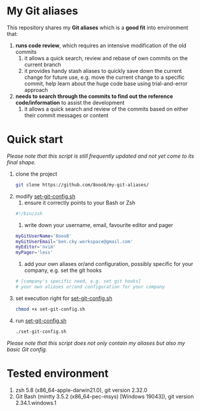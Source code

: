 # My Git aliases

This repository shares my **Git aliases** which is a **good fit** into environment that:

1. **runs code review**, which requires an intensive modification of the old commits
    1. it allows a quick search, review and rebase of own commits on the current branch
    1. it provides handy stash aliases to quickly save down the current change for future use, e.g. move the current change to a specific commit, help learn about the huge code base using trial-and-error approach
1. **needs to search through the commits to find out the reference code/information** to assist the development
    1. it allows a quick search and review of the commits based on either their commit messages or content

# Quick start

_Please note that this script is still frequently updated and not yet come to its final shape._

1. clone the project
    ```zsh
    git clone https://github.com/8ooo8/my-git-aliases/
    ```
1. modify [set-git-config.sh][config-sh]
    1. ensure it correctly points to your Bash or Zsh
    ```zsh
    #!/bin/zsh
    ```
    1. write down your username, email, favourite editor and pager
    ```zsh
    myGitUserName='8ooo8'
    myGitUserEmail='ben.cky.workspace@gmail.com'
    myEditor='nvim'
    myPager='less'
    ```
    1. add your own aliases or/and configuration, possibly specific for your company, e.g. set the git hooks
    ```zsh
    # [company's specific need, e.g. set git hooks]
    # your own aliases or/and configuration for your company
    ```
1. set execution right for [set-git-config.sh][config-sh]
    ```zsh
    chmod +x set-git-config.sh
    ```
1. run [set-git-config.sh][config-sh]
    ```zsh
    ./set-git-config.sh
    ```

_Please note that this script does not only contain my aliases but also my basic Git config._

# Tested environment

1. zsh 5.8 (x86_64-apple-darwin21.0), git version 2.32.0
1. Git Bash (mintty 3.5.2 (x86_64-pec-msys) [Windows 19043]), git version 2.34.1.windows.1

[config-sh]: set-git-config.sh
